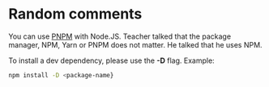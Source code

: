 # Random comments

You can use [PNPM](https://pnpm.io/pt/) with Node.JS. Teacher talked that the package manager, NPM, Yarn or PNPM does not matter. He talked that he uses NPM.

To install a dev dependency, please use the **-D** flag. Example:

```sh
npm install -D <package-name}
```
